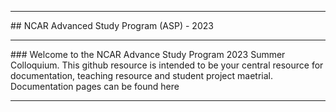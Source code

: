 <hr>
## NCAR Advanced Study Program (ASP) - 2023
<hr>
### Welcome to the NCAR Advance Study Program 2023 Summer Colloquium. This github resource is intended to be your central resource for documentation, teaching resource and student project maetrial. 
Documentation pages can be found here

<hr>



